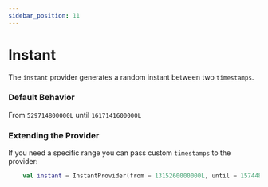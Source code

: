 ```yaml
---
sidebar_position: 11
---
```


# Instant

The `instant` provider generates a random instant between two `timestamps`.

### Default Behavior
From `529714800000L` until `1617141600000L`

### Extending the Provider

If you need a specific range you can pass custom `timestamps` to the provider:

```kotlin
    val instant = InstantProvider(from = 1315260000000L, until = 1574486400000L).get()
```
